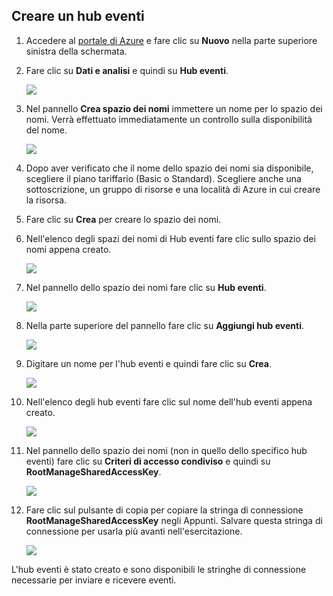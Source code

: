 ## Creare un hub eventi

1. Accedere al [portale di Azure][] e fare clic su **Nuovo** nella parte superiore sinistra della schermata.

2. Fare clic su **Dati e analisi** e quindi su **Hub eventi**.

	![](./media/event-hubs-create-event-hub/create-event-hub9.png)

3. Nel pannello **Crea spazio dei nomi** immettere un nome per lo spazio dei nomi. Verrà effettuato immediatamente un controllo sulla disponibilità del nome.

	![](./media/event-hubs-create-event-hub/create-event-hub1.png) 

4. Dopo aver verificato che il nome dello spazio dei nomi sia disponibile, scegliere il piano tariffario (Basic o Standard). Scegliere anche una sottoscrizione, un gruppo di risorse e una località di Azure in cui creare la risorsa.

2. Fare clic su **Crea** per creare lo spazio dei nomi.

6. Nell'elenco degli spazi dei nomi di Hub eventi fare clic sullo spazio dei nomi appena creato.

	![](./media/event-hubs-create-event-hub/create-event-hub2.png) 

7. Nel pannello dello spazio dei nomi fare clic su **Hub eventi**.

	![](./media/event-hubs-create-event-hub/create-event-hub3.png) 

8. Nella parte superiore del pannello fare clic su **Aggiungi hub eventi**.

	![](./media/event-hubs-create-event-hub/create-event-hub4.png) 

3. Digitare un nome per l'hub eventi e quindi fare clic su **Crea**.

	![](./media/event-hubs-create-event-hub/create-event-hub5.png)

4. Nell'elenco degli hub eventi fare clic sul nome dell'hub eventi appena creato.

	![](./media/event-hubs-create-event-hub/create-event-hub6.png)

5. Nel pannello dello spazio dei nomi (non in quello dello specifico hub eventi) fare clic su **Criteri di accesso condiviso** e quindi su **RootManageSharedAccessKey**.

	![](./media/event-hubs-create-event-hub/create-event-hub7.png)

5. Fare clic sul pulsante di copia per copiare la stringa di connessione **RootManageSharedAccessKey** negli Appunti. Salvare questa stringa di connessione per usarla più avanti nell'esercitazione.

	![](./media/event-hubs-create-event-hub/create-event-hub8.png)

L'hub eventi è stato creato e sono disponibili le stringhe di connessione necessarie per inviare e ricevere eventi. 

[portale di Azure]: https://portal.azure.com/

<!---HONumber=AcomDC_0921_2016-->
